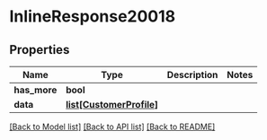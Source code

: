 # InlineResponse20018

## Properties
Name | Type | Description | Notes
------------ | ------------- | ------------- | -------------
**has_more** | **bool** |  | 
**data** | [**list[CustomerProfile]**](CustomerProfile.md) |  | 

[[Back to Model list]](../README.md#documentation-for-models) [[Back to API list]](../README.md#documentation-for-api-endpoints) [[Back to README]](../README.md)


